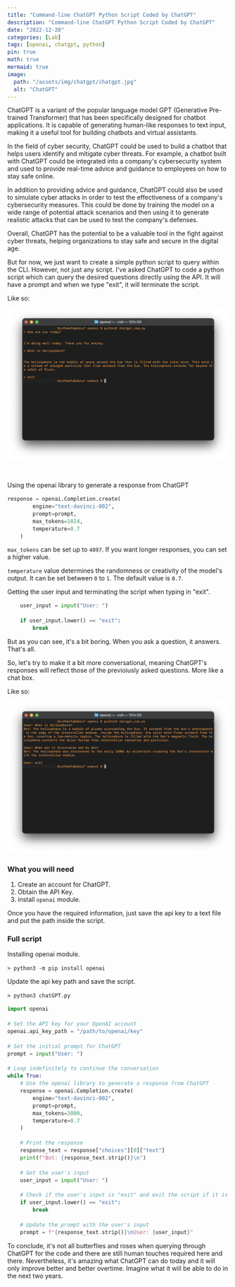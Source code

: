 ```yaml
---
title: "Command-line ChatGPT Python Script Coded by ChatGPT"
description: "Command-line ChatGPT Python Script Coded by ChatGPT"
date: "2022-12-20"
categories: [Lab]
tags: [openai, chatgpt, python]
pin: true
math: true
mermaid: true
image:
  path: "/assets/img/chatgpt/chatgpt.jpg"
  alt: "ChatGPT"
---
```


ChatGPT is a variant of the popular language model GPT (Generative Pre-trained Transformer) that has been specifically designed for chatbot applications. It is capable of generating human-like responses to text input, making it a useful tool for building chatbots and virtual assistants.

In the field of cyber security, ChatGPT could be used to build a chatbot that helps users identify and mitigate cyber threats. For example, a chatbot built with ChatGPT could be integrated into a company's cybersecurity system and used to provide real-time advice and guidance to employees on how to stay safe online.

In addition to providing advice and guidance, ChatGPT could also be used to simulate cyber attacks in order to test the effectiveness of a company's cybersecurity measures. This could be done by training the model on a wide range of potential attack scenarios and then using it to generate realistic attacks that can be used to test the company's defenses.

Overall, ChatGPT has the potential to be a valuable tool in the fight against cyber threats, helping organizations to stay safe and secure in the digital age.

But for now, we just want to create a simple python script to query within the CLI. However, not just any script. I've  asked ChatGPT to code a python script which can query the desired questions directly using the API. It will have a prompt and when we type "exit", it will terminate the script. 

Like so:

![chatgpt_chat](/assets/img/chatgpt/chatgpt_chat.png)

<br>

Using the openai library to generate a response from ChatGPT

```py
response = openai.Completion.create(
        engine="text-davinci-002",
        prompt=prompt,
        max_tokens=1024,
        temperature=0.7
    )
```

`max_tokens` can be set up to `4097`. If you want longer responses, you can set a higher value.

`temperature` value determines the randomness or creativity of the model's output. It can be set between `0` to `1`. The default value is `0.7`.

Getting the user input and terminating the script when typing in "exit".

```py
    user_input = input("User: ")

    if user_input.lower() == "exit":
        break
```

But as you can see, it's a bit boring. When you ask a question, it answers. That's all.

So, let's try to make it a bit more conversational, meaning ChatGPT's responses will reflect those of the previoiusly asked questions. More like a chat box.

Like so:

![chatgpt_chat2](/assets/img/chatgpt/chatgpt_chat2.png)

### What you will need

1. Create an account for ChatGPT. 
2. Obtain the API Key.
3. install `openai` module.

Once you have the required information, just save the api key to a text file and put the path inside the script.

### Full script

Installing openai module.

`> python3 -m pip install openai`

Update the api key path and save the script.

`> python3 chatGPT.py` 

```python
import openai

# Set the API key for your OpenAI account
openai.api_key_path = "/path/to/openai/key"

# Set the initial prompt for ChatGPT
prompt = input("User: ")

# Loop indefinitely to continue the conversation
while True:
    # Use the openai library to generate a response from ChatGPT
    response = openai.Completion.create(
        engine="text-davinci-002",
        prompt=prompt,
        max_tokens=3800,
        temperature=0.7
    )

    # Print the response
    response_text = response["choices"][0]["text"]
    print(f"Bot: {response_text.strip()}\n")

    # Get the user's input
    user_input = input("User: ")

    # Check if the user's input is "exit" and exit the script if it is
    if user_input.lower() == "exit":
        break

    # Update the prompt with the user's input
    prompt = f"{response_text.strip()}\nUser: {user_input}"

```



To conclude, it's not all butterflies and roses when querying through ChatGPT for the code and there are still human touches required here and there. Nevertheless, it's amazing what ChatGPT can do today and it will only improve better and better overtime. Imagine what it will be able to do in the next two years. 